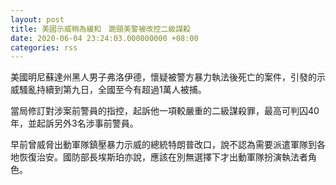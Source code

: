 ```yaml
---
layout: post
title: 美國示威稍為緩和　跪頸美警被改控二級謀殺
date: 2020-06-04 23:24:03.000000000 +08:00
categories: rss
---
```


美國明尼蘇達州黑人男子弗洛伊德，懷疑被警方暴力執法後死亡的案件，引發的示威騷亂持續到第九日，全國至今有超過1萬人被捕。

當局修訂對涉案前警員的指控，起訴他一項較嚴重的二級謀殺罪，最高可判囚40年，並起訴另外3名涉事前警員。

早前曾威脅出動軍隊鎮壓暴力示威的總統特朗普改口，說不認為需要派遣軍隊到各地恢復治安。國防部長埃斯珀亦說，應該在別無選擇下才出動軍隊扮演執法者角色。
